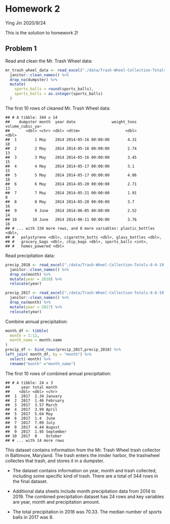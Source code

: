Homework 2
================
Ying Jin
2020/9/24

This is the solution to homework 2\!

## Problem 1

Read and clean the Mr. Trash Wheel data:

``` r
mr_trash_wheel_data <- read_excel("./data/Trash-Wheel-Collection-Totals-8-6-19.xlsx",sheet = "Mr. Trash Wheel",skip = 1,range = cell_cols("A:N")) %>% 
  janitor::clean_names() %>% 
  drop_na(dumpster) %>% 
  mutate(
    sports_balls = round(sports_balls),
    sports_balls = as.integer(sports_balls)
  )
```

The first 10 rows of cleaned Mr. Trash Wheel data:

    ## # A tibble: 344 x 14
    ##    dumpster month  year date                weight_tons volume_cubic_ya~
    ##       <dbl> <chr> <dbl> <dttm>                    <dbl>            <dbl>
    ##  1        1 May    2014 2014-05-16 00:00:00        4.31               18
    ##  2        2 May    2014 2014-05-16 00:00:00        2.74               13
    ##  3        3 May    2014 2014-05-16 00:00:00        3.45               15
    ##  4        4 May    2014 2014-05-17 00:00:00        3.1                15
    ##  5        5 May    2014 2014-05-17 00:00:00        4.06               18
    ##  6        6 May    2014 2014-05-20 00:00:00        2.71               13
    ##  7        7 May    2014 2014-05-21 00:00:00        1.91                8
    ##  8        8 May    2014 2014-05-28 00:00:00        3.7                16
    ##  9        9 June   2014 2014-06-05 00:00:00        2.52               14
    ## 10       10 June   2014 2014-06-11 00:00:00        3.76               18
    ## # ... with 334 more rows, and 8 more variables: plastic_bottles <dbl>,
    ## #   polystyrene <dbl>, cigarette_butts <dbl>, glass_bottles <dbl>,
    ## #   grocery_bags <dbl>, chip_bags <dbl>, sports_balls <int>,
    ## #   homes_powered <dbl>

Read precipitation data:

``` r
precip_2018 <- read_excel("./data/Trash-Wheel-Collection-Totals-8-6-19.xlsx",sheet = "2018 Precipitation",skip = 1) %>% 
  janitor::clean_names() %>% 
  drop_na(month) %>% 
  mutate(year = 2018) %>% 
  relocate(year)

precip_2017 <- read_excel("./data/Trash-Wheel-Collection-Totals-8-6-19.xlsx",sheet = "2017 Precipitation",skip = 1) %>% 
  janitor::clean_names() %>% 
  drop_na(month) %>% 
  mutate(year = 2017) %>% 
  relocate(year)
```

Combine annual precipitation:

``` r
month_df <- tibble(
  month = 1:12,
  month_name = month.name
)
precip_df <- bind_rows(precip_2017,precip_2018) %>% 
left_join( month_df, by = "month") %>% 
  select(-month) %>% 
  rename("month" ="month_name")
```

The first 10 rows of combined annual precipitation:

    ## # A tibble: 24 x 3
    ##     year total month    
    ##    <dbl> <dbl> <chr>    
    ##  1  2017  2.34 January  
    ##  2  2017  1.46 February 
    ##  3  2017  3.57 March    
    ##  4  2017  3.99 April    
    ##  5  2017  5.64 May      
    ##  6  2017  1.4  June     
    ##  7  2017  7.09 July     
    ##  8  2017  4.44 August   
    ##  9  2017  1.95 September
    ## 10  2017  0    October  
    ## # ... with 14 more rows

This dataset contains information from the Mr. Trash Wheel trash
collector in Baltimore, Maryland. The trash enters the innder harbor,
the trashwheel collectes that trash, and stores it in a dumpster.

  - The dataset contains information on year, month and trash collected,
    including some specific kind of trash. There are a total of 344 rows
    in the final dataset.

  - Additional data sheets include month precipitation data from 2014 to
    2019. The combined precipitation dataset has 24 rows and key
    variables are year, month and precipitation amount.

  - The total precipitation in 2018 was 70.33. The median number of
    sports balls in 2017 was 8.
